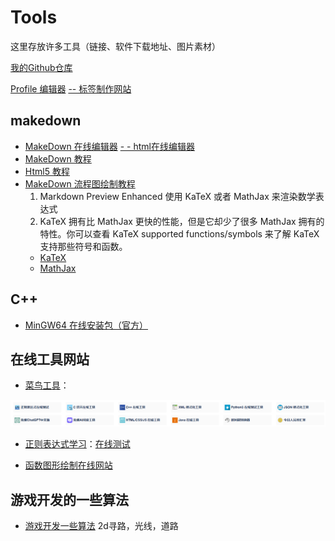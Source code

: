 # Tools
这里存放许多工具（链接、软件下载地址、图片素材）
<p>
<a href="https://github.com/2366983948?tab=repositories" target="_blank">我的Github仓库</a> 
<p>
<a href="https://profilinator.rishav.dev/" target="_blank" title="可视化 profile 生成工具,会自动生成 Markdown 脚本">Profile 编辑器</a> 
<a href="https://shields.io/badges" target="_blank">-- 标签制作网站</a>

## makedown
- <a href="https://tool.lu/markdown/" target="_blank">MakeDown 在线编辑器</a>
[ - - html在线编辑器](https://www.runoob.com/try/try.php?filename=tryhtml_intro)
- <a href="https://www.runoob.com/markdown/md-tutorial.html" target="_blank">MakeDown 教程</a>
- <a href="https://www.runoob.com/html/html-tutorial.html" target="_blank">Html5 教程</a>
- [MakeDown 流程图绘制教程](https://blog.csdn.net/u014696856/article/details/135616695)
    1. Markdown Preview Enhanced 使用 KaTeX 或者 MathJax 来渲染数学表达式
    2. KaTeX 拥有比 MathJax 更快的性能，但是它却少了很多 MathJax 拥有的特性。你可以查看 KaTeX supported functions/symbols 来了解 KaTeX 支持那些符号和函数。
    - [KaTeX](https://github.com/Khan/KaTeX)
    - [MathJax](https://github.com/mathjax/MathJax)

## C++
- [MinGW64 在线安装包（官方）](https://github.com/2366983948/PrivateCode/blob/main/ConfigFile/mingwInstaller.exe)

## 在线工具网站
- [菜鸟工具](https://www.jyshare.com/)：

![](./Study/img/CaiNiaoTools.png)
- [正则表达式学习](https://www.runoob.com/regexp/regexp-tutorial.html)：[在线测试](https://www.jyshare.com/front-end/854/)

- [函数图形绘制在线网站](https://www.desmos.com/calculator?lang=zh-CN)

## 游戏开发的一些算法
- [游戏开发一些算法](https://www.redblobgames.com/) 2d寻路，光线，道路